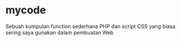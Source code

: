 # mycode
Sebuah kumpulan function sederhana PHP dan script CSS yang biasa sering saya gunakan dalam pembuatan Web
